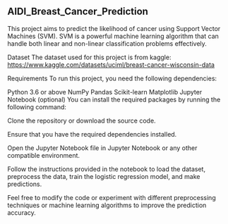 <h2>AIDI_Breast_Cancer_Prediction</h2>

This project aims to predict the likelihood of cancer using Support Vector Machines (SVM). SVM is a powerful machine learning algorithm that can handle both linear and non-linear classification problems effectively.

Dataset The dataset used for this project is from kaggle: https://www.kaggle.com/datasets/uciml/breast-cancer-wisconsin-data

Requirements To run this project, you need the following dependencies:

Python 3.6 or above NumPy Pandas Scikit-learn Matplotlib Jupyter Notebook (optional) You can install the required packages by running the following command:

Clone the repository or download the source code.

Ensure that you have the required dependencies installed.

Open the Jupyter Notebook file in Jupyter Notebook or any other compatible environment.

Follow the instructions provided in the notebook to load the dataset, preprocess the data, train the logistic regression model, and make predictions.

Feel free to modify the code or experiment with different preprocessing techniques or machine learning algorithms to improve the prediction accuracy.
